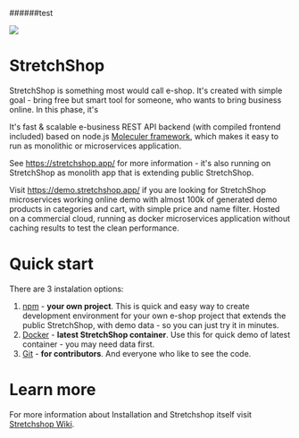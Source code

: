 ######test

![](public/assets/_site/StretchShop-1800-whitebg.png)

# StretchShop
StretchShop is something most would call e-shop. It's created with simple goal - bring free but smart tool for someone, who wants to bring business online. In this phase, it's 

It's fast & scalable e-business REST API backend (with compiled frontend included) based on node.js [Moleculer framework](https://moleculer.services/), which makes it easy to run as monolithic or microservices application.

See https://stretchshop.app/ for more information - it's also running on StretchShop as monolith app that is extending public StretchShop.

Visit https://demo.stretchshop.app/ if you are looking for StretchShop microservices working online demo with almost 100k of generated demo products in categories and cart, with simple price and name filter. Hosted on a commercial cloud, running as docker microservices application without caching results to test the clean performance.

# Quick start
There are 3 instalation options:

1. [npm](https://github.com/StretchShop/StretchShop/wiki/Installation#npm) - **your own project**. This is quick and easy way to create development environment for your own e-shop project that extends the public StretchShop, with demo data - so you can just try it in minutes.
2. [Docker](https://github.com/StretchShop/StretchShop/wiki/Installation#docker) - **latest StretchShop container**. Use this for quick demo of latest container - you may need data first.
3. [Git](https://github.com/StretchShop/StretchShop/wiki/Installation#git) - **for contributors**. And everyone who like to see the code.

# Learn more
For more information about Installation and Stretchshop itself visit [Stretchshop Wiki](https://github.com/Wradgio/StretchShop/wiki).
